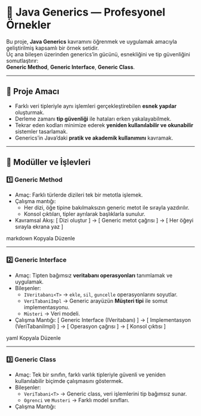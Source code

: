 # 🌟 Java Generics — Profesyonel Örnekler

Bu proje, **Java Generics** kavramını öğrenmek ve uygulamak amacıyla geliştirilmiş kapsamlı bir örnek setidir.  
Üç ana bileşen üzerinden generics’in gücünü, esnekliğini ve tip güvenliğini somutlaştırır:  
**Generic Method**, **Generic Interface**, **Generic Class**.

---

## 🎯 Proje Amacı

- Farklı veri tipleriyle aynı işlemleri gerçekleştirebilen **esnek yapılar** oluşturmak.  
- Derleme zamanı **tip güvenliği** ile hataları erken yakalayabilmek.  
- Tekrar eden kodları minimize ederek **yeniden kullanılabilir ve okunabilir** sistemler tasarlamak.  
- Generics’in Java’daki **pratik ve akademik kullanımını** kavramak.

---

## 🧩 Modüller ve İşlevleri

### 1️⃣ Generic Method
- Amaç: Farklı türlerde dizileri tek bir metotla işlemek.  
- Çalışma mantığı:  
  - Her dizi, öğe tipine bakılmaksızın generic metot ile sırayla yazdırılır.  
  - Konsol çıktıları, tipler ayrılarak başlıklarla sunulur.  
- Kavramsal Akış:
[ Dizi oluştur ] → [ Generic metot çağrısı ] → [ Her öğeyi sırayla ekrana yaz ]

markdown
Kopyala
Düzenle

---

### 2️⃣ Generic Interface
- Amaç: Tipten bağımsız **veritabanı operasyonları** tanımlamak ve uygulamak.  
- Bileşenler:  
  - `IVeritabanı<T>` → `ekle`, `sil`, `guncelle` operasyonlarını soyutlar.  
  - `VeriTabaniImpl` → Generic arayüzün **Müşteri tipi** ile somut implementasyonu.  
  - `Müsteri` → Veri modeli.  
- Çalışma Mantığı:
[ Generic Interface (IVeritabanı<T>) ] → [ Implementasyon (VeriTabaniImpl) ] → [ Operasyon çağrısı ] → [ Konsol çıktısı ]

yaml
Kopyala
Düzenle

---

### 3️⃣ Generic Class
- Amaç: Tek bir sınıfın, farklı varlık tipleriyle güvenli ve yeniden kullanılabilir biçimde çalışmasını göstermek.  
- Bileşenler:  
  - `VeriTabani<T>` → Generic class, veri işlemlerini tip bağımsız sunar.  
  - `Ogrenci` ve `Musteri` → Farklı model sınıfları.  
- Çalışma Mantığı:
